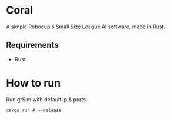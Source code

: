 # Coral

A simple Robocup's Small Size League AI software, made in Rust.

## Requirements
- Rust

# How to run

Run grSim with default ip & ports.
```shell
cargo run # --release
```
